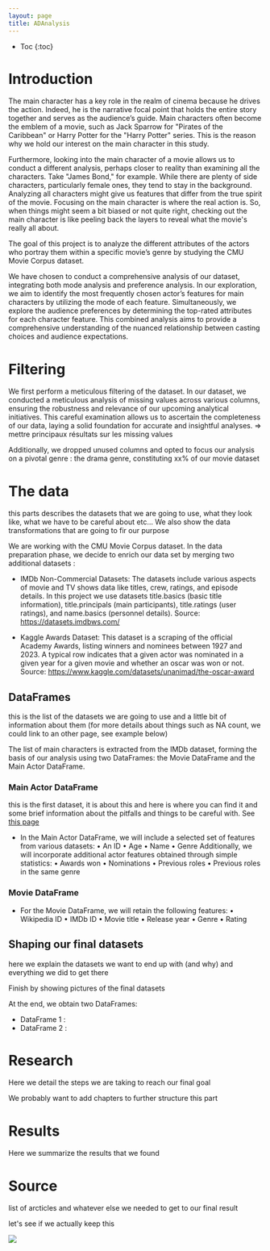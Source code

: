 ```yaml
---
layout: page
title: ADAnalysis
---
```


- Toc
{:toc}

# Introduction

The main character has a key role in the realm of cinema because he drives the action. Indeed, he is the narrative focal point that holds the entire story together and serves as the audience’s guide. Main characters often become the emblem of a movie, such as Jack Sparrow for "Pirates of the Caribbean" or Harry Potter for the "Harry Potter" series. This is the reason why we hold our interest on the main character in this study. 

Furthermore, looking into the main character of a movie allows us to conduct a different analysis, perhaps closer to reality than examining all the characters. Take "James Bond," for example. While there are plenty of side characters, particularly female ones, they tend to stay in the background. Analyzing all characters might give us features that differ from the true spirit of the movie. Focusing on the main character is where the real action is. So, when things might seem a bit biased or not quite right, checking out the main character is like peeling back the layers to reveal what the movie's really all about. 

The goal of this project is to analyze the different attributes of the actors who portray them within a specific movie’s genre by studying the CMU Movie Corpus dataset. 

We have chosen to conduct a comprehensive analysis of our dataset, integrating both mode analysis and preference analysis. In our exploration, we aim to identify the most frequently chosen actor’s features for main characters by utilizing the mode of each feature. Simultaneously, we explore the audience preferences by determining the top-rated attributes for each character feature. This combined analysis aims to provide a comprehensive understanding of the nuanced relationship between casting choices and audience expectations.

# Filtering 

We first perform a meticulous filtering of the dataset. In our dataset, we conducted a meticulous analysis of missing values across various columns, ensuring the robustness and relevance of our upcoming analytical initiatives. This careful examination allows us to ascertain the completeness of our data, laying a solid foundation for accurate and insightful analyses.
=> mettre principaux résultats sur les missing values 

Additionally, we dropped unused columns and opted to focus our analysis on a pivotal genre : the drama genre, constituting xx% of our movie dataset 


# The data

this parts describes the datasets that we are going to use, what they look like, what we have to be careful about etc... We also show the data transformations that are going to fir our purpose

We are working with the CMU Movie Corpus dataset. In the data preparation phase, we decide to enrich our data set by merging two additional datasets : 

-	IMDb Non-Commercial Datasets: The datasets include various aspects of movie and TV shows data like titles, crew, ratings, and episode details. In this project we use datasets title.basics (basic title information), title.principals (main participants), title.ratings (user ratings), and name.basics (personnel details). Source: https://datasets.imdbws.com/

-	Kaggle Awards Dataset: This dataset is a scraping of the official Academy Awards, listing winners and nominees between 1927 and 2023. A typical row indicates that a given actor was nominated in a given year for a given movie and whether an oscar was won or not. Source: https://www.kaggle.com/datasets/unanimad/the-oscar-award

## DataFrames 

this is the list of the datasets we are going to use and a little bit of information about them (for more details about things such as NA count, we could link to an other page, see example below)

The list of main characters is extracted from the IMDb dataset, forming the basis of our analysis using two DataFrames: the Movie DataFrame and the Main Actor DataFrame.

### Main Actor DataFrame
this is the first dataset, it is about this and here is where you can find it and some brief information about the pitfalls and things to be careful with. See [this page](./dataset1_details.md)

- In the Main Actor DataFrame, we will include a selected set of features from various datasets:
  •	An ID
  •	Age
  •	Name
  •	Genre
  Additionally, we will incorporate additional actor features obtained through simple statistics:
  •	Awards won
  •	Nominations
  •	Previous roles
  •	Previous roles in the same genre

### Movie DataFrame

- For the Movie DataFrame, we will retain the following features:
  •	Wikipedia ID
  •	IMDb ID
  •	Movie title
  •	Release year
  •	Genre
  •	Rating


## Shaping our final datasets

here we explain the datasets we want to end up with (and why) and everything we did to get there

Finish by showing pictures of the final datasets

At the end, we obtain two DataFrames: 
- DataFrame 1 : 
- DataFrame 2 : 

# Research

Here we detail the steps we are taking to reach our final goal

We probably want to add chapters to further structure this part

# Results

Here we summarize the results that we found 

# Source

list of arcticles and whatever else we needed to get to our final result

let's see if we actually keep this


<img src="/assets/img/popcorn_bg.png" class="btm_img">